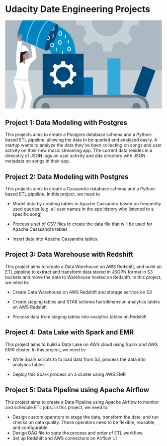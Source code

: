 # Udacity Date Engineering Projects

![](Data-Engineer.jpg)

## Project 1: Data Modeling with Postgres

This projects aims to create a Postgres database schema and a Python-based ETL pipeline. allowing the data to be queried and analyzed easily. A startup  wants to analyze the data they've been collecting on songs and user activity on their new music streaming app. The current data resides in a direcotry of JSON logs on user activity and dda directory with JSON metadata on songs in their app.


## Project 2: Data Modeling with Postgres

This projects aims to create a Cassandra database schema and a Python-based ETL pipeline. In this project, we need to 

- Model data by creating tables in Apache Cassandra based on frequently used queries (e.g. all user names in the app history who listened to a specific song)

- Process a set of CSV files to create the data file that will be used for Apache Casssandra tables

- Insert data into Apache Cassandra tables.


## Project 3: Data Warehouse with Redshift

This project aims to create a Data Warehouse on AWS Redshift, and build an ETL pipeline to extract and transform data stored in JSOPN format in S3 buckets and move the data to Warehouse hosted on Redshift. In this project, we need to:

- Create Data Warehouse on AWS Redshift and storage service on S3

- Create staging tables and STAR schema fact/dimension analytics tables on AWS Redshift

- Process data from staging tables into analytics tables on Redshift


## Project 4: Data Lake with Spark and EMR

This project aims to build a Data Lake on AWS cloud using Spark and AWS EMR cluster. In this project, we need to: 

- Write Spark scripts to to load data from S3, process the data into analytics tables

- Deploy this Spark process on a cluster using AWS EMR


## Project 5: Data Pipeline using Apache Airflow

This project aims to create a Data Pipeline using Apache Airflow to monitor and schedule ETL jobs. In this project, we need to:

- Design custom operators to stage the data, transform the data, and run checks on data quality. These operators need to be flexible, reusable, and configurable.
- Design DAG file to state the process and order of ETL workflow.
- Set up Redshift and AWS connectons on Airflow UI



